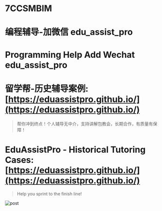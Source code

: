 # 7CCSMBIM

# 编程辅导-加微信 edu_assist_pro

# Programming Help Add Wechat edu_assist_pro

# 留学帮-历史辅导案例: [https://eduassistpro.github.io/](https://eduassistpro.github.io/)

> 帮你冲到终点！个人辅导无中介，支持讲解包教会，长期合作，有质量有保障！

# EduAssistPro - Historical Tutoring Cases: [https://eduassistpro.github.io/](https://eduassistpro.github.io/)

> Help you sprint to the finish line!

![post](https://eduassistpro.github.io/assets/img/post.png)